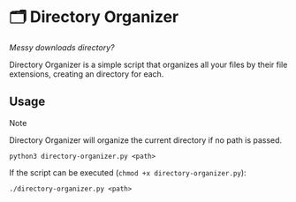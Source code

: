 # 🗂️ Directory Organizer

*Messy downloads directory?*

Directory Organizer is a simple script that organizes all your files by their file extensions, creating an directory for each.

## Usage

> [!Note]
> Directory Organizer will organize the current directory if no path is passed.

`python3 directory-organizer.py <path>`

If the script can be executed (`chmod +x directory-organizer.py`):

`./directory-organizer.py <path>`

